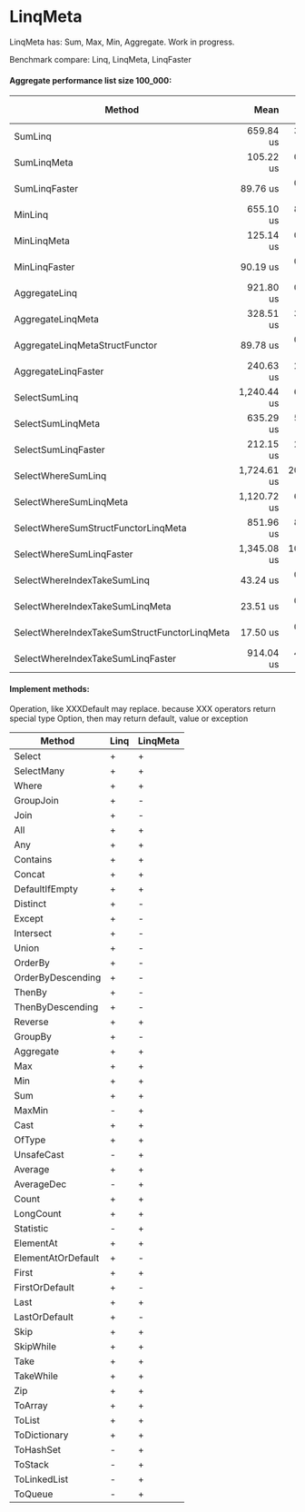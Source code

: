 # LinqMeta

LinqMeta has: Sum, Max, Min, Aggregate. Work in progress. 

Benchmark compare: Linq, LinqMeta, LinqFaster
#### Aggregate performance list size 100_000:

Method |        Mean |      Error |     StdDev | Gen 0/1k Op | Gen 1/1k Op | Gen 2/1k Op | Allocated Memory/Op |
--------------------------------------------- |------------:|-----------:|-----------:|------------:|------------:|------------:|--------------------:|
SumLinq |   659.84 us |  3.8764 us |  3.4363 us |           - |           - |           - |                48 B |
SumLinqMeta |   105.22 us |  0.3351 us |  0.3134 us |           - |           - |           - |                   - |
SumLinqFaster |    89.76 us |  0.6498 us |  0.6078 us |           - |           - |           - |                   - |
MinLinq |   655.10 us |  8.3769 us |  7.8358 us |           - |           - |           - |                48 B |
MinLinqMeta |   125.14 us |  0.8147 us |  0.7620 us |           - |           - |           - |                   - |
MinLinqFaster |    90.19 us |  0.8311 us |  0.7774 us |           - |           - |           - |                   - |
AggregateLinq |   921.80 us |  0.7994 us |  0.7087 us |           - |           - |           - |                48 B |
AggregateLinqMeta |   328.51 us |  3.7235 us |  3.4830 us |           - |           - |           - |                   - |
AggregateLinqMetaStructFunctor |    89.78 us |  0.9132 us |  0.8542 us |           - |           - |           - |                   - |
AggregateLinqFaster |   240.63 us |  2.9102 us |  2.7222 us |           - |           - |           - |                   - |
SelectSumLinq | 1,240.44 us |  6.7700 us |  6.3326 us |           - |           - |           - |                96 B |
SelectSumLinqMeta |   635.29 us |  5.6441 us |  5.0033 us |           - |           - |           - |                   - |
SelectSumLinqFaster |   212.15 us |  2.1601 us |  1.8038 us |           - |           - |           - |                   - |
SelectWhereSumLinq | 1,724.61 us | 20.0574 us | 16.7489 us |           - |           - |           - |               144 B |
SelectWhereSumLinqMeta | 1,120.72 us |  6.6346 us |  6.2060 us |           - |           - |           - |                   - |
SelectWhereSumStructFunctorLinqMeta |   851.96 us |  8.9757 us |  8.3959 us |           - |           - |           - |                   - |
SelectWhereSumLinqFaster | 1,345.08 us | 10.4522 us |  9.7770 us |    248.0469 |    248.0469 |    248.0469 |            802072 B |
SelectWhereIndexTakeSumLinq |    43.24 us |  0.4492 us |  0.4202 us |      0.0610 |           - |           - |               224 B |
SelectWhereIndexTakeSumLinqMeta |    23.51 us |  0.2081 us |  0.1946 us |           - |           - |           - |                   - |
SelectWhereIndexTakeSumStructFunctorLinqMeta |    17.50 us |  0.0933 us |  0.0872 us |           - |           - |           - |                   - |
SelectWhereIndexTakeSumLinqFaster |   914.04 us |  4.9388 us |  4.6198 us |    350.5859 |    300.7813 |    293.9453 |           1344552 B |

#### Implement methods:

Operation, like XXXDefault may replace. because XXX operators return special type Option, then may return default, value or exception

| Method          | Linq | LinqMeta |
|-----------------|------|----------|
| Select          | +    | +        |
| SelectMany      | +    | +        |
| Where      | +    | +        |
| GroupJoin      | +    | -        |
| Join      | +    | -        |
| All      | +    | +        |
| Any      | +    | +        |
| Contains      | +    | +        |
| Concat      | +    | +        |
| DefaultIfEmpty      | +    | +        |
| Distinct      | +    | -        |
| Except      | +    | -        |
| Intersect      | +    | -        |
| Union      | +    | -        |
| OrderBy      | +    | -        |
| OrderByDescending	     | +    | -        |
| ThenBy      | +    | -        |
| ThenByDescending      | +    | -        |
| Reverse     | +    | +        |
| GroupBy      | +    | -        |
| Aggregate	      | +    | +        |
| Max	      | +    | +        |
| Min	      | +    | +        |
| Sum	      | +    | +        |
| MaxMin	      | -    | +        |
| Cast	      | +    | +        |
| OfType	      | +    | +        |
| UnsafeCast	      | -    | +        |
| Average      | +    | +        |
| AverageDec      | -    | +        |
| Count      | +    | +        |
| LongCount	      | +    | +        |
| Statistic      | -    | +        |
| ElementAt      | +    | +       |
| ElementAtOrDefault	      | +    | -        |
| First      | +    | +        |
| FirstOrDefault      | +    | -        |
| Last      | +    | +        |
| LastOrDefault      | +    | -        |
| Skip      | +    | +        |
| SkipWhile      | +    | +        |
| Take      | +    | +        |
| TakeWhile      | +    | +        |
| Zip      | +    | +        |
| ToArray      | +    | +        |
| ToList      | +    | +        |
| ToDictionary      | +    | +        |
| ToHashSet      | -    | +        |
| ToStack      | -    | +        |
| ToLinkedList      | -    | +        |
| ToQueue      | -    | +        |